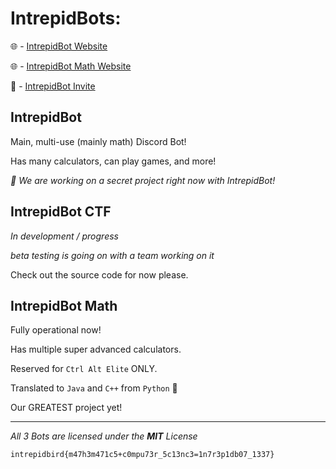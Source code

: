 # IntrepidBots:

🌐 - [IntrepidBot Website](https://sites.google.com/view/intrepidbot)

🌐 - [IntrepidBot Math Website](https://sites.google.com/view/intrepidbot-math)

🤖 - [IntrepidBot Invite](https://discord.com/api/oauth2/authorize?client_id=842849935434317915&redirect_uri=https%3A%2F%2Fdiscordapp.com%2Foauth2%2Fauthorize%3F%26client_id%3D842849935434317915%26scope%3Dbot&response_type=code&scope=rpc.activities.write%20messages.read%20applications.commands)

## IntrepidBot

Main, multi-use (mainly math) Discord Bot!

Has many calculators, can play games, and more!

*🤫 We are working on a secret project right now with IntrepidBot!*

## IntrepidBot CTF

*In development / progress*

*beta testing is going on with a team working on it*

Check out the source code for now please.

## IntrepidBot Math

Fully operational now!

Has multiple super advanced calculators.

Reserved for `Ctrl Alt Elite` ONLY.

Translated to `Java` and `C++` from `Python` 🥳

Our GREATEST project yet!

---------------------------------------------------------------------------------------------------------------------------------------------------------------------------------------------------------------------------------------------------
*All 3 Bots are licensed under the **MIT** License*

`intrepidbird{m47h3m471c5+c0mpu73r_5c13nc3=1n7r3p1db07_1337}`
